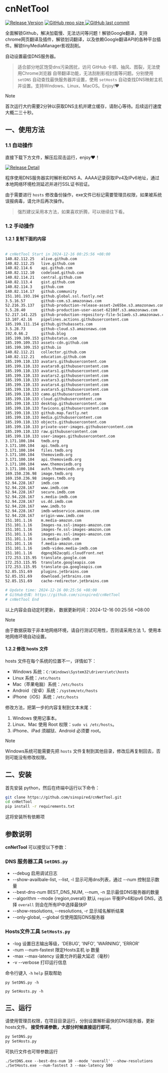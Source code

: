 # cnNetTool

[![Release Version](https://img.shields.io/github/v/release/sinspired/cnNetTool?display_name=tag&logo=github&label=Release)](https://github.com/sinspired/cnNetTool/releases/latest)
[![GitHub repo size](https://img.shields.io/github/repo-size/sinspired/cnNetTool?logo=github)
](https://github.com/sinspired/cnNetTool)
[![GitHub last commit](https://img.shields.io/github/last-commit/sinspired/cnNetTool?logo=github&label=最后提交：)](ttps://github.com/sinspired/cnNetTool)

全面解锁Github，解决加载慢、无法访问等问题！解锁Google翻译，支持chrome网页翻译及插件，解锁划词翻译，以及依赖Google翻译API的各种平台插件。解锁tinyMediaManager影视刮削。

自动设置最佳DNS服务器。

> 适合部分地区饱受dns污染困扰，访问 GitHub 卡顿、抽风、图裂，无法使用Chrome浏览器 自带翻译功能，无法刮削影视封面等问题。分别使用 `setDNS` 自动查找最快服务器并设置，使用 `setHosts` 自动查找DNS映射主机并设置。支持Windows、Linux、MacOS。Enjoy!❤

> [!NOTE]
> 首次运行大约需要2分钟以获取DNS主机并建立缓存，请耐心等待。后续运行速度大概二三十秒。

## 一、使用方法

### 1.1 自动操作

直接下载下方文件，解压后双击运行，enjoy❤！

[![Release Detail](https://img.shields.io/github/v/release/sinspired/cnNetTool?sort=date&display_name=release&logo=github&label=Release)](https://github.com/sinspired/cnNetTool/releases/latest)

程序使用DNS服务器实时解析和DNS A、AAAA记录获取IPv4及IPv6地址，通过本地网络环境检测延迟并进行SSL证书验证。

由于需要进行 `hosts` 修改备份操作，exe文件已标记需要管理员权限，如果被系统误报病毒，请允许后再次操作。

> 强烈建议采用本方法，如果喜欢折腾，可以继续往下看。

### 1.2 手动操作

#### 1.2.1 复制下面的内容

```bash

# cnNetTool Start in 2024-12-16 00:25:56 +08:00
140.82.112.25	alive.github.com
140.82.112.25	live.github.com
140.82.114.6	api.github.com
140.82.112.10	codeload.github.com
140.82.114.21	central.github.com
140.82.113.4	gist.github.com
140.82.114.3	github.com
140.82.114.17	github.community
151.101.193.194	github.global.ssl.fastly.net
3.5.16.57		github-com.s3.amazonaws.com
52.216.35.137	github-production-release-asset-2e65be.s3.amazonaws.com
3.5.28.40		github-production-user-asset-6210df.s3.amazonaws.com
52.217.141.225	github-production-repository-file-5c1aeb.s3.amazonaws.com
13.107.42.16	pipelines.actions.githubusercontent.com
185.199.111.154	github.githubassets.com
3.5.28.73		github-cloud.s3.amazonaws.com
192.0.66.2		github.blog
185.199.109.153	githubstatus.com
185.199.109.153	assets-cdn.github.com
185.199.109.153	github.io
140.82.112.21	collector.github.com
140.82.112.21	education.github.com
185.199.110.133	avatars.githubusercontent.com
185.199.110.133	avatars0.githubusercontent.com
185.199.110.133	avatars1.githubusercontent.com
185.199.110.133	avatars2.githubusercontent.com
185.199.110.133	avatars3.githubusercontent.com
185.199.110.133	avatars4.githubusercontent.com
185.199.110.133	avatars5.githubusercontent.com
185.199.110.133	camo.githubusercontent.com
185.199.110.133	cloud.githubusercontent.com
185.199.110.133	desktop.githubusercontent.com
185.199.110.133	favicons.githubusercontent.com
185.199.110.133	github.map.fastly.net
185.199.110.133	media.githubusercontent.com
185.199.110.133	objects.githubusercontent.com
185.199.110.133	private-user-images.githubusercontent.com
185.199.110.133	raw.githubusercontent.com
185.199.110.133	user-images.githubusercontent.com
3.171.100.104	tmdb.org
3.171.100.104	api.tmdb.org
3.171.100.104	files.tmdb.org
3.171.100.104	themoviedb.org
3.171.100.104	api.themoviedb.org
3.171.100.104	www.themoviedb.org
3.171.100.104	auth.themoviedb.org
169.150.236.98	image.tmdb.org
169.150.236.98	images.tmdb.org
52.94.228.167	imdb.com
52.94.228.167	www.imdb.com
52.94.228.167	secure.imdb.com
52.94.228.167	s.media-imdb.com
52.94.228.167	us.dd.imdb.com
52.94.228.167	www.imdb.to
52.94.228.167	imdb-webservice.amazon.com
52.94.228.167	origin-www.imdb.com
151.101.1.16	m.media-amazon.com
151.101.1.16	Images-na.ssl-images-amazon.com
151.101.1.16	images-fe.ssl-images-amazon.com
151.101.1.16	images-eu.ssl-images-amazon.com
151.101.1.16	ia.media-imdb.com
151.101.1.16	f.media-amazon.com
151.101.1.16	imdb-video.media-imdb.com
151.101.1.16	dqpnq362acqdi.cloudfront.net
172.253.115.95	translate.google.com
172.253.115.95	translate.googleapis.com
172.253.115.95	translate-pa.googleapis.com
52.85.151.69	plugins.jetbrains.com
52.85.151.69	download.jetbrains.com
52.85.151.69	cache-redirector.jetbrains.com

# Update time: 2024-12-16 00:25:56 +08:00
# GitHub仓库: https://github.com/sinspired/cnNetTool
# cnNetTool End

```

以上内容会自动定时更新， 数据更新时间：2024-12-16 00:25:56 +08:00

> [!NOTE]
> 由于数据获取于非本地网络环境，请自行测试可用性，否则请采用方法 1，使用本地网络环境自动设置。

#### 1.2.2 修改 hosts 文件

hosts 文件在每个系统的位置不一，详情如下：
- Windows 系统：`C:\Windows\System32\drivers\etc\hosts`
- Linux 系统：`/etc/hosts`
- Mac（苹果电脑）系统：`/etc/hosts`
- Android（安卓）系统：`/system/etc/hosts`
- iPhone（iOS）系统：`/etc/hosts`

修改方法，把第一步的内容复制到文本末尾：

1. Windows 使用记事本。
2. Linux、Mac 使用 Root 权限：`sudo vi /etc/hosts`。
3. iPhone、iPad 须越狱、Android 必须要 root。

> [!NOTE]
> Windows系统可能需要先把 `hosts` 文件复制到其他目录，修改后再复制回去，否则可能没有修改权限。

## 二、安装

首先安装 python，然后在终端中运行以下命令：

```bash
git clone https://github.com/sinspired/cnNetTool.git
cd cnNetTool
pip install -r requirements.txt
```
这将安装所有依赖项

## 参数说明

**cnNetTool** 可以接受以下参数：

### DNS 服务器工具 `SetDNS.py`

* --debug 启用调试日志
* --show-availbale-list, --list, -l 显示可用dns列表，通过 --num 控制显示数量
* --best-dns-num BEST_DNS_NUM, --num, -n 显示最佳DNS服务器的数量
* --algorithm --mode {region,overall} 默认 `region` 平衡IPv4和ipv6 DNS，选择 `overall` 则会在所有IP中选择最快IP
* --show-resolutions, --resolutions, -r 显示域名解析结果
* --only-global, --global 仅使用国际DNS服务器

### Hosts文件工具 `SetHosts.py`

* -log 设置日志输出等级，'DEBUG', 'INFO', 'WARNING', 'ERROR'
* -num --num-fastest 限定Hosts主机 ip 数量
* -max --max-latency 设置允许的最大延迟（毫秒）
* -v --verbose 打印运行信息

命令行键入 `-h` `help` 获取帮助

`py SetDNS.py -h`

`py SetHosts.py -h`

## 三、运行

请使用管理员权限，在项目目录运行，分别设置解析最快的DNS服务器，更新hosts文件。 **接受传递参数，大部分时候直接运行即可**。

```bash
py SetDNS.py 
py SetHosts.py
```
可执行文件也可带参数运行
```pwsh
./SetDNS.exe --best-dns-num 10 --mode 'overall' --show-resolutions
./SetHosts.exe --num-fastest 3 --max-latency 500 
```


